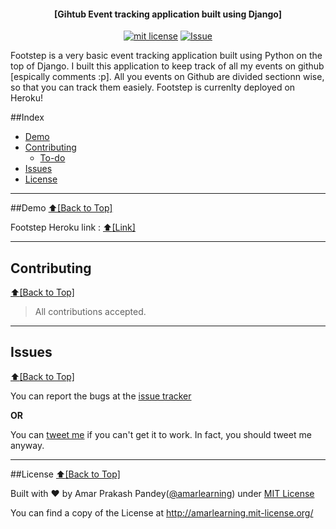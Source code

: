 <h4 align="center">[Gihtub Event tracking application built using Django]</h4>

<p align="center">
<a href="http://amarlearning.mit-license.org/"><img src="https://img.shields.io/pypi/l/pyzipcode-cli.svg" alt="mit license"></a>
<a href="https://github.com/amarlearning/Footstep/issues"><img src="https://camo.githubusercontent.com/926d8ca67df15de5bd1abac234c0603d94f66c00/68747470733a2f2f696d672e736869656c64732e696f2f62616467652f636f6e747269627574696f6e732d77656c636f6d652d627269676874677265656e2e7376673f7374796c653d666c6174" alt="Issue"></a>
</p>
Footstep is a very basic event tracking application built using Python on the top of Django. I built this application to keep track of all my events on github [espically comments :p]. All you events on Github are divided sectionn wise, so that you can track them easiely. Footstep is currenlty deployed on Heroku!

##Index
- [Demo](#demo)
- [Contributing](#contributing)
  - [To-do](#to-do)
- [Issues](#issues)
- [License](#license)


***

##Demo
[:arrow_up:\[Back to Top\]](https://github.com/amarlearning/Footstep#Footstep)

Footstep Heroku link : [:arrow_up:\[Link\]](https://footstep.herokuapp.com/)

***

## Contributing
[:arrow_up:\[Back to Top\]](https://github.com/amarlearning/Pingetron#pingetron)

> All contributions accepted.

***

## Issues
[:arrow_up:\[Back to Top\]](https://github.com/amarlearning/Pingetron#pingetron)

You can report the bugs at the [issue tracker](https://github.com/amarlearning/Pingetron/issues)

**OR**

You can [tweet me](https://twitter.com/iamarpandey) if you can't get it to work. In fact, you should tweet me anyway.

***

##License
[:arrow_up:\[Back to Top\]](https://github.com/amarlearning/Pingetron#pingetron)

Built with ♥ by Amar Prakash Pandey([@amarlearning](http://github.com/amarlearning)) under [MIT License](http://amarlearning.mit-license.org/) 

You can find a copy of the License at http://amarlearning.mit-license.org/
